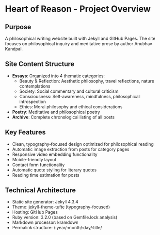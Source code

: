# Heart of Reason - Project Overview

## Purpose
A philosophical writing website built with Jekyll and GitHub Pages. The site focuses on philosophical inquiry and meditative prose by author Anubhav Kandpal.

## Site Content Structure
- **Essays**: Organized into 4 thematic categories:
  - Beauty & Reflection: Aesthetic philosophy, travel reflections, nature contemplations
  - Society: Social commentary and cultural criticism 
  - Consciousness: Self-awareness, mindfulness, philosophical introspection
  - Ethics: Moral philosophy and ethical considerations
- **Poetry**: Meditative and philosophical poetry
- **Archive**: Complete chronological listing of all posts

## Key Features
- Clean, typography-focused design optimized for philosophical reading
- Automatic image extraction from posts for category pages
- Responsive video embedding functionality
- Mobile-friendly layout
- Contact form functionality
- Automatic quote styling for literary quotes
- Reading time estimation for posts

## Technical Architecture
- Static site generator: Jekyll 4.3.4
- Theme: jekyll-theme-tufte (typography-focused)
- Hosting: GitHub Pages
- Ruby version: 3.2.0 (based on Gemfile.lock analysis)
- Markdown processor: kramdown
- Permalink structure: /:year/:month/:day/:title/